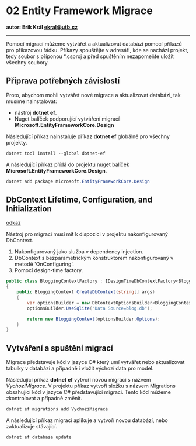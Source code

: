 # 02 Entity Framework Migrace

**autor: Erik Král ekral@utb.cz**

---

Pomocí migrací můžeme vytvářet a aktualizovat databázi pomocí příkazů pro příkazovou řádku. Příkazy spouštějte v adresáři, kde se nachází projekt, tedy soubor s příponou *.csproj a před spuštěním nezapomeňte uložit všechny soubory.

## Příprava potřebných závislostí 

Proto, abychom mohli vytvářet nové migrace a aktualizovat databázi, tak musíme nainstalovat:
- nástroj **dotnet ef**. 
- Nuget balíček podporující vytváření migrací **Microsoft.EntityFrameworkCore.Design**

Následující příkaz nainstaluje příkaz **dotnet ef** globálně pro všechny projekty.

```powershell
dotnet tool install --global dotnet-ef
```

A následující příkaz přídá do projektu nuget balíček **Microsoft.EntityFrameworkCore.Design**.

```powershell
dotnet add package Microsoft.EntityFrameworkCore.Design
```

## DbContext Lifetime, Configuration, and Initialization

[odkaz](https://learn.microsoft.com/en-us/ef/core/cli/dbcontext-creation?tabs=dotnet-core-cli)

Nástroj pro migraci musí mít k dispozici v projektu nakonfigurovaný DbContext.

1) Nakonfigurovaný jako služba v dependency injection.
2) DbContext s bezparametrickým konstruktorem nakonfigurovaný v metodě 'OnConfiguring'.
3) Pomocí design-time factory.

```csharp
public class BloggingContextFactory : IDesignTimeDbContextFactory<BloggingContext>
{
    public BloggingContext CreateDbContext(string[] args)
    {
        var optionsBuilder = new DbContextOptionsBuilder<BloggingContext>();
        optionsBuilder.UseSqlite("Data Source=blog.db");

        return new BloggingContext(optionsBuilder.Options);
    }
}
```

## Vytváření a spuštění migrací

Migrace představuje kód v jazyce C# který umí vytvářet nebo aktualizovat tabulky v databázi a případně i vložit výchozí data pro model. 

Následující příkaz **dotnet ef** vytvoří novou migraci s názvem *VychoziMigrace*.  V projektu příkaz vytvoří složku s názvem Migrations obsahující kód v jazyce C# představující migraci. Tento kód můžeme zkontrolovat a případně změnit.

```powershell
dotnet ef migrations add VychoziMigrace
```

A následující příkaz migraci aplikuje a vytvoří novou databází, nebo zaktualizuje stávající.

```powershell
dotnet ef database update
```